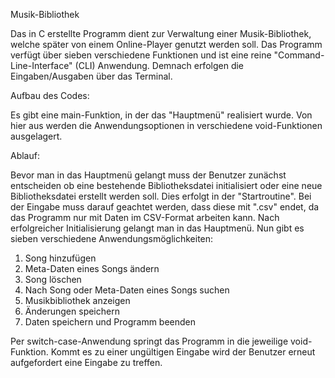 Musik-Bibliothek

Das in C erstellte Programm dient zur Verwaltung einer Musik-Bibliothek, welche später von einem Online-Player genutzt werden soll. Das Programm verfügt über sieben verschiedene Funktionen und ist eine reine "Command-Line-Interface" (CLI) Anwendung. Demnach erfolgen die Eingaben/Ausgaben über das Terminal. 

Aufbau des Codes:

Es gibt eine main-Funktion, in der das "Hauptmenü" realisiert wurde. Von hier aus werden die Anwendungsoptionen in verschiedene void-Funktionen ausgelagert.


Ablauf:

Bevor man in das Hauptmenü gelangt muss der Benutzer zunächst entscheiden ob eine bestehende Bibliotheksdatei initialisiert oder eine neue Bibliotheksdatei erstellt werden soll. Dies erfolgt in der "Startroutine". Bei der Eingabe muss darauf geachtet werden, dass diese mit ".csv" endet, da das Programm nur mit Daten im CSV-Format arbeiten kann.
Nach erfolgreicher Initialisierung gelangt man in das Hauptmenü. Nun gibt es sieben verschiedene Anwendungsmöglichkeiten:

1. Song hinzufügen
2. Meta-Daten eines Songs ändern
3. Song löschen
4. Nach Song oder Meta-Daten eines Songs suchen
5. Musikbibliothek anzeigen
6. Änderungen speichern
7. Daten speichern und Programm beenden

Per switch-case-Anwendung springt das Programm in die jeweilige void-Funktion. Kommt es zu einer ungültigen Eingabe wird der Benutzer erneut aufgefordert eine Eingabe zu treffen.






